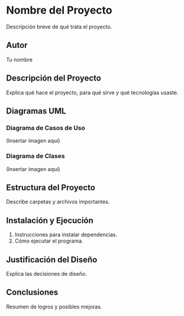 # Nombre del Proyecto

Descripción breve de qué trata el proyecto.

## Autor

Tu nombre

## Descripción del Proyecto

Explica qué hace el proyecto, para qué sirve y qué tecnologías usaste.

## Diagramas UML

### Diagrama de Casos de Uso

(Insertar imagen aquí)

### Diagrama de Clases

(Insertar imagen aquí)

## Estructura del Proyecto

Describe carpetas y archivos importantes.

## Instalación y Ejecución

1. Instrucciones para instalar dependencias.
2. Cómo ejecutar el programa.

## Justificación del Diseño

Explica las decisiones de diseño.

## Conclusiones

Resumen de logros y posibles mejoras.

